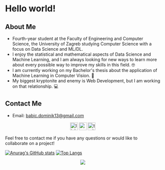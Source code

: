 # Hello world! 

## About Me
- Fourth-year student at the Faculty of Engineering and Computer Science, the University of Zagreb studying Computer Science with a focus on Data Science and ML/DL.
- I enjoy the statistical and mathematical aspects of Data Science and Machine Learning, and I am always looking for new ways to learn more about every possible way to improve my skills in this field. 🤓
- I am currently working on my Bachelor's thesis about the application of Machine Learning in Computer Vision. 🤖
- My biggest kryptonite and enemy is Web Development, but I am working on that relationship. 💻

## Contact Me
- Email: babic.dominik13@gmail.com

<div align="center">
  <img src="https://img.shields.io/static/v1?message=LinkedIn&logo=linkedin&label=&color=0077B5&logoColor=white&labelColor=&style=for-the-badge" height="25" alt="linkedin logo"  />
  <img src="https://img.shields.io/static/v1?message=Facebook&logo=facebook&label=&color=FF0000&logoColor=white&labelColor=&style=for-the-badge" height="25" alt="youtube logo"  />
  <img src="https://img.shields.io/static/v1?message=Discord&logo=discord&label=&color=1DA1F2&logoColor=white&labelColor=&style=for-the-badge" height="25" alt="twitter logo"  />
</div>

Feel free to contact me if you have any questions or would like to collaborate on a project!

[![Anurag's GitHub stats](https://github-readme-stats.vercel.app/api?username=babe1304&show_icons=true&theme=cobalt&hide_rank=true)](https://github.com/anuraghazra/github-readme-stats)
[![Top Langs](https://github-readme-stats.vercel.app/api/top-langs/?username=babe1304&hide=purebasic&theme=cobalt)](https://github.com/anuraghazra/github-readme-stats)

<div align="center">
  <img src="https://visitor-badge.laobi.icu/badge?page_id=maurodesouza.maurodesouza&"  />
</div>
